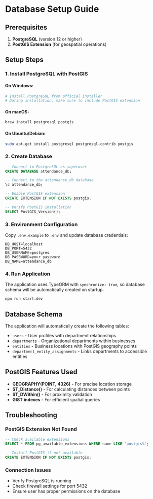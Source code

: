 # Database Setup Guide

## Prerequisites

1. **PostgreSQL** (version 12 or higher)
2. **PostGIS Extension** (for geospatial operations)

## Setup Steps

### 1. Install PostgreSQL with PostGIS

#### On Windows:
```bash
# Install PostgreSQL from official installer
# During installation, make sure to include PostGIS extension
```

#### On macOS:
```bash
brew install postgresql postgis
```

#### On Ubuntu/Debian:
```bash
sudo apt-get install postgresql postgresql-contrib postgis
```

### 2. Create Database

```sql
-- Connect to PostgreSQL as superuser
CREATE DATABASE attendance_db;

-- Connect to the attendance_db database
\c attendance_db;

-- Enable PostGIS extension
CREATE EXTENSION IF NOT EXISTS postgis;

-- Verify PostGIS installation
SELECT PostGIS_Version();
```

### 3. Environment Configuration

Copy `.env.example` to `.env` and update database credentials:

```env
DB_HOST=localhost
DB_PORT=5432
DB_USERNAME=postgres
DB_PASSWORD=your_password
DB_NAME=attendance_db
```

### 4. Run Application

The application uses TypeORM with `synchronize: true`, so database schema will be automatically created on startup.

```bash
npm run start:dev
```

## Database Schema

The application will automatically create the following tables:

- `users` - User profiles with department relationships
- `departments` - Organizational departments within businesses  
- `entities` - Business locations with PostGIS geography points
- `department_entity_assignments` - Links departments to accessible entities

## PostGIS Features Used

- **GEOGRAPHY(POINT, 4326)** - For precise location storage
- **ST_Distance()** - For calculating distances between points
- **ST_DWithin()** - For proximity validation
- **GIST indexes** - For efficient spatial queries

## Troubleshooting

### PostGIS Extension Not Found
```sql
-- Check available extensions
SELECT * FROM pg_available_extensions WHERE name LIKE 'postgis%';

-- Install PostGIS if not available
CREATE EXTENSION IF NOT EXISTS postgis;
```

### Connection Issues
- Verify PostgreSQL is running
- Check firewall settings for port 5432
- Ensure user has proper permissions on the database